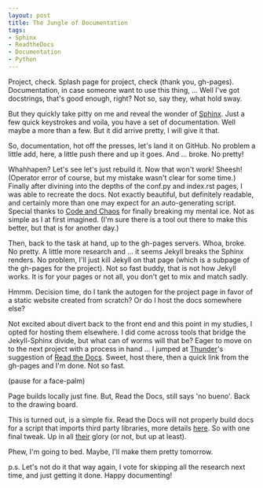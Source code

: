 ```yaml
---
layout: post
title: The Jungle of Documentation
tags:
- Sphinx
- ReadtheDocs
- Documentation 
- Python
---
```


Project, check.  Splash page for project, check (thank you, gh-pages).  Documentation, in case someone want to use this thing, ...  Well I've got docstrings, that's good enough, right?  Not so, say they, what hold sway.

But they quickly take pitty on me and reveal the wonder of [Sphinx](http://sphinx-doc.org/).  Just a few quick keystrokes and voila, you have a set of documentation.  Well maybe a more than a few.  But it did arrive pretty, I will give it that.  

So, documentation, hot off the presses, let's land it on GitHub.  No problem a little add, here, a little push there and up it goes.  And ... broke.   No pretty!

Whahhapen?  Let's see let's just rebuild it.  Now that won't work!  Sheesh!  (Operator error of course, but my mistake wasn't clear for some time.)  Finally after divining into the depths of the conf.py and index.rst pages, I was able to recreate the docs.  Not exactly beautiful, but definitely readable, and certainly more than one may expect for an auto-generating script.  Special thanks to [Code and Chaos](https://codeandchaos.wordpress.com/2012/07/30/sphinx-autodoc-tutorial-for-dummies/) for finally breaking my mental ice.  Not as simple as I at first imagined. (I'm sure there is a tool out there to make this better, but that is for another day.) 

Then, back to the task at hand, up to the gh-pages servers.  Whoa, broke.  No pretty.  A little more research and ... it seems Jekyll breaks the Sphinx renders.  No problem, I'll just kill Jekyll on that page (which is a subpage of the gh-pages for the project).  Not so fast buddy, that is not how Jekyll works.   It is for your pages or not all, you don't get to mix and match sadly.

Hmmm. Decision time, do I tank the autogen for the project page in favor of a static website created from scratch?  Or do I host the docs somewhere else?

Not excited about divert back to the front end and this point in my studies, I opted for hosting them elsewhere.  I did come across tools that bridge the Jekyll-Sphinx divide, but what can of worms will that be?  Eager to move on to the next project with a process in hand ... I jumped at [Thunder](https://github.com/ThunderShiviah)'s suggestion of [Read the Docs](http://readthedocs.org).  Sweet, host there, then a quick link from the gh-pages and I'm done.  Not so fast.  

(pause for a face-palm)

Page builds locally just fine.  But, Read the Docs, still says 'no bueno'.  Back to the drawing board.

This is turned out, is a simple fix.  Read the Docs will not properly build docs for a script that imports third party libraries, more details [here](http://blog.rtwilson.com/how-to-make-your-sphinx-documentation-compile-with-readthedocs-when-youre-using-numpy-and-scipy/).  So with one final tweak.  Up in all [their](https://linear-neuron.readthedocs.org/en/latest/) glory (or not, but up at least).

Phew, I'm going to bed.  Maybe, I'll make them pretty tomorrow.

p.s.  Let's not do it that way again, I vote for skipping all the research next time, and just getting it done.  Happy documenting!
